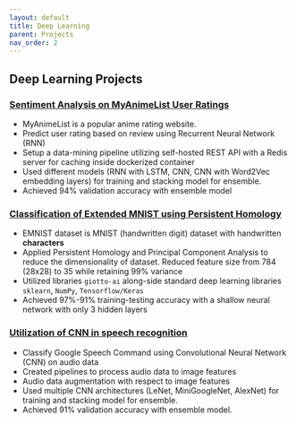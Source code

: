 ```yaml
---
layout: default
title: Deep Learning
parent: Projects
nav_order: 2
---
```


## Deep Learning Projects

### [Sentiment Analysis on MyAnimeList User Ratings](https://github.com/n0k0m3/rnn-mal-sentiment)

- MyAnimeList is a popular anime rating website.
- Predict user rating based on review using Recurrent Neural Network (RNN)
- Setup a data-mining pipeline utilizing self-hosted REST API with a Redis server for caching inside dockerized container
- Used different models (RNN with LSTM, CNN, CNN with Word2Vec embedding layers) for training and stacking model for ensemble.
- Achieved 94% validation accuracy with ensemble model

### [Classification of Extended MNIST using Persistent Homology](https://colab.research.google.com/drive/18z161k3diYO6sNVBfiKH8uGqbrekxMPN?usp=sharing#scrollTo=0Y6rquBvdjEG)

- EMNIST dataset is MNIST (handwritten digit) dataset with handwritten **characters**
- Applied Persistent Homology and Principal Component Analysis to reduce the dimensionality of dataset. Reduced feature size from 784 (28x28) to 35 while retaining 99% variance
- Utilized libraries `giotto-ai` along-side standard deep learning libraries `sklearn`, `NumPy`, `Tensorflow/Keras`
- Achieved 97%-91% training-testing accuracy with a shallow neural network with only 3 hidden layers

### [Utilization of CNN in speech recognition](https://colab.research.google.com/drive/1KCJjwgW6VDlANLmXYTotatk2xux3nw0N?usp=sharing)

- Classify Google Speech Command using Convolutional Neural Network (CNN) on audio data
- Created pipelines to process audio data to image features
- Audio data augmentation with respect to image features
- Used multiple CNN architectures (LeNet, MiniGoogleNet, AlexNet) for training and stacking model for ensemble.
- Achieved 91% validation accuracy with ensemble model.
